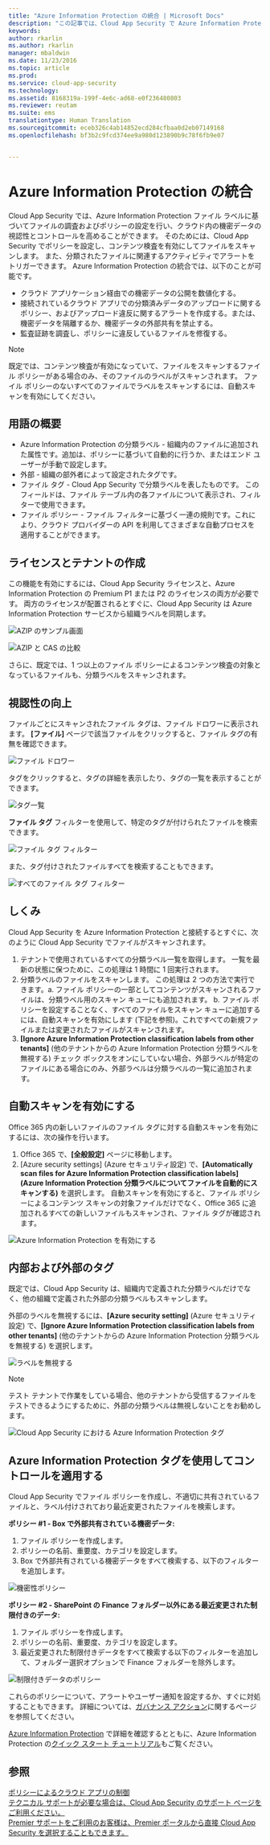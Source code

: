 ```yaml
---
title: "Azure Information Protection の統合 | Microsoft Docs"
description: "この記事では、Cloud App Security で Azure Information Protection タグを使って、組織のクラウド アプリの使用をより強力に制御する方法について説明します。"
keywords: 
author: rkarlin
ms.author: rkarlin
manager: mbaldwin
ms.date: 11/23/2016
ms.topic: article
ms.prod: 
ms.service: cloud-app-security
ms.technology: 
ms.assetid: 8168319a-199f-4e6c-ad68-e0f236480803
ms.reviewer: reutam
ms.suite: ems
translationtype: Human Translation
ms.sourcegitcommit: eceb326c4ab14852ecd284cfbaa0d2eb07149168
ms.openlocfilehash: bf3b2c9fcd374ee9a980d123890b9c78f6fb9e07


---
```


# <a name="azure-information-protection-integration"></a>Azure Information Protection の統合

Cloud App Security では、Azure Information Protection ファイル ラベルに基づいてファイルの調査およびポリシーの設定を行い、クラウド内の機密データの視認性とコントロールを高めることができます。 そのためには、Cloud App Security でポリシーを設定し、コンテンツ検査を有効にしてファイルをスキャンします。 また、分類されたファイルに関連するアクティビティでアラートをトリガーできます。 Azure Information Protection の統合では、以下のことが可能です。
-   クラウド アプリケーション経由での機密データの公開を数値化する。
-   接続されているクラウド アプリでの分類済みデータのアップロードに関するポリシー、およびアップロード違反に関するアラートを作成する。または、機密データを隔離するか、機密データの外部共有を禁止する。
-   監査証跡を調査し、ポリシーに違反しているファイルを修復する。 

> [!NOTE] 
> 既定では、コンテンツ検査が有効になっていて、ファイルをスキャンするファイル ポリシーがある場合のみ、そのファイルのラベルがスキャンされます。 ファイル ポリシーのないすべてのファイルでラベルをスキャンするには、自動スキャンを有効にしてください。

## <a name="terminology-overview"></a>用語の概要
-   Azure Information Protection の分類ラベル - 組織内のファイルに追加された属性です。追加は、ポリシーに基づいて自動的に行うか、またはエンド ユーザーが手動で設定します。
-   外部 - 組織の部外者によって設定されたタグです。
-   ファイル タグ - Cloud App Security で分類ラベルを表したものです。 このフィールドは、ファイル テーブル内の各ファイルについて表示され、フィルターで使用できます。
-   ファイル ポリシー - ファイル フィルターに基づく一連の規則です。これにより、クラウド プロバイダーの API を利用してさまざまな自動プロセスを適用することができます。

## <a name="license-and-tenant-creation"></a>ライセンスとテナントの作成
この機能を有効にするには、Cloud App Security ライセンスと、Azure Information Protection の Premium P1 または P2 のライセンスの両方が必要です。 両方のライセンスが配置されるとすぐに、Cloud App Security は Azure Information Protection サービスから組織ラベルを同期します。

![AZIP のサンプル画面](./media/azip-screen.png)

![AZIP と CAS の比較](./media/cas-compared-azip.png)
     
さらに、既定では、1 つ以上のファイル ポリシーによるコンテンツ検査の対象となっているファイルも、分類ラベルをスキャンされます。

## <a name="gain-visibility"></a>視認性の向上

ファイルごとにスキャンされたファイル タグは、ファイル ドロワーに表示されます。
**[ファイル]** ページで該当ファイルをクリックすると、ファイル タグの有無を確認できます。

![ファイル ドロワー](./media/azip-file-drawer.png)

タグをクリックすると、タグの詳細を表示したり、タグの一覧を表示することができます。
 
![タグ一覧](./media/azip-tags-list.png)

**ファイル タグ** フィルターを使用して、特定のタグが付けられたファイルを検索できます。
 
![ファイル タグ フィルター](./media/azip-file-tags-filter.png)

また、タグ付けされたファイルすべてを検索することもできます。

![すべてのファイル タグ フィルター](./media/azip-file-tags-all-filter.png)

## <a name="how-it-works"></a>しくみ
Cloud App Security を Azure Information Protection と接続するとすぐに、次のように Cloud App Security でファイルがスキャンされます。
1. テナントで使用されているすべての分類ラベル一覧を取得します。 一覧を最新の状態に保つために、この処理は 1 時間に 1 回実行されます。
2. 分類ラベルのファイルをスキャンします。 この処理は 2 つの方法で実行できます。a. ファイル ポリシーの一部としてコンテンツがスキャンされるファイルは、分類ラベル用のスキャン キューにも追加されます。
    b. ファイル ポリシーを設定することなく、すべてのファイルをスキャン キューに追加するには、自動スキャンを有効にします (下記を参照)。これですべての新規ファイルまたは変更されたファイルがスキャンされます。
3. **[Ignore Azure Information Protection classification labels from other tenants]** (他のテナントからの Azure Information Protection 分類ラベルを無視する) チェック ボックスをオンにしていない場合、外部ラベルが特定のファイルにある場合にのみ、外部ラベルは分類ラベルの一覧に追加されます。

## <a name="enable-automatic-scan"></a>自動スキャンを有効にする
Office 365 内の新しいファイルのファイル タグに対する自動スキャンを有効にするには、次の操作を行います。

1. Office 365 で、**[全般設定]** ページに移動します。
2. [Azure security settings] (Azure セキュリティ設定) で、**[Automatically scan files for Azure Information Protection classification labels] (Azure Information Protection 分類ラベルについてファイルを自動的にスキャンする)** を選択します。 自動スキャンを有効にすると、ファイル ポリシーによるコンテンツ スキャンの対象ファイルだけでなく、Office 365 に追加されるすべての新しいファイルもスキャンされ、ファイル タグが確認されます。

![Azure Information Protection を有効にする](./media/enable-azip.png)
 

## <a name="internal-and-external-tags"></a>内部および外部のタグ
既定では、Cloud App Security は、組織内で定義された分類ラベルだけでなく、他の組織で定義された外部の分類ラベルもスキャンします。 

外部のラベルを無視するには、**[Azure security setting]** (Azure セキュリティ設定) で、**[Ignore Azure Information Protection classification labels from other tenants]** (他のテナントからの Azure Information Protection 分類ラベルを無視する) を選択します。
 
![ラベルを無視する](./media/azip-ignore.png)

> [!Note]
> テスト テナントで作業をしている場合、他のテナントから受信するファイルをテストできるようにするために、外部の分類ラベルは無視しないことをお勧めします。

![Cloud App Security における Azure Information Protection タグ](./media/azip-tags-in-cas.png)

## <a name="use-azure-information-protection-tags-to-apply-control"></a>Azure Information Protection タグを使用してコントロールを適用する
Cloud App Security でファイル ポリシーを作成し、不適切に共有されているファイルと、ラベル付けされており最近変更されたファイルを検索します。 

**ポリシー #1 - Box で外部共有されている機密データ:**

1.  ファイル ポリシーを作成します。
2.  ポリシーの名前、重要度、カテゴリを設定します。
3.  Box で外部共有されている機密データをすべて検索する、以下のフィルターを追加します。

![機密性ポリシー](./media/azip-confidentiality-policy.png) 

**ポリシー #2 - SharePoint の Finance フォルダー以外にある最近変更された制限付きのデータ:**

1.  ファイル ポリシーを作成します。
2.  ポリシーの名前、重要度、カテゴリを設定します。
3.  最近変更された制限付きデータをすべて検索する以下のフィルターを追加して、フォルダー選択オプションで Finance フォルダーを除外します。 
 
![制限付きデータのポリシー](./media/azip-restricted-data-policy.png) 

これらのポリシーについて、アラートやユーザー通知を設定するか、すぐに対処することもできます。
詳細については、[ガバナンス アクション](governance-actions.md)に関するページを参照してください。

[Azure Information Protection](https://docs.microsoft.com/en-us/information-protection/understand-explore/what-is-information-protection) で詳細を確認するとともに、Azure Information Protection の[クイック スタート チュートリアル](https://docs.microsoft.com/en-us/information-protection/get-started/infoprotect-quick-start-tutorial)もご覧ください。

  

## <a name="see-also"></a>参照  
[ポリシーによるクラウド アプリの制御](control-cloud-apps-with-policies.md)   
[テクニカル サポートが必要な場合は、Cloud App Security のサポート ページをご利用ください。](http://support.microsoft.com/oas/default.aspx?prid=16031)   
[Premier サポートをご利用のお客様は、Premier ポータルから直接 Cloud App Security を選択することもできます。](https://premier.microsoft.com/)  
  
  



<!--HONumber=Nov16_HO5-->


